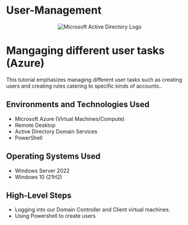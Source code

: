 # User-Management
<p align="center">
<img src="https://i.imgur.com/pU5A58S.png" alt="Microsoft Active Directory Logo"/>
</p>

<h1>Mangaging different user tasks (Azure)</h1>
This tutorial emphasizes managing different user tasks such as creating users and creating rules catering to specific kinds of accounts..<br />

<h2>Environments and Technologies Used</h2>

- Microsoft Azure (Virtual Machines/Compute)
- Remote Desktop
- Active Directory Domain Services
- PowerShell

<h2>Operating Systems Used </h2>

- Windows Server 2022
- Windows 10 (21H2)

<h2>High-Level Steps</h2>

- Logging into our Domain Controller and Client virtual machines.
- Using Powershell to create users

  

